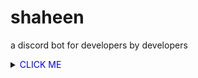 # shaheen
a discord bot for developers by developers

<details>
<summary><font color="blue">CLICK ME</font></summary>
<p>give it a star</p>
</details>
